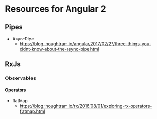 # Resources for Angular 2

## Pipes

* AsyncPipe
  * https://blog.thoughtram.io/angular/2017/02/27/three-things-you-didnt-know-about-the-async-pipe.html

## RxJs

### Observables

#### Operators

* flatMap
  * https://blog.thoughtram.io/rx/2016/08/01/exploring-rx-operators-flatmap.html